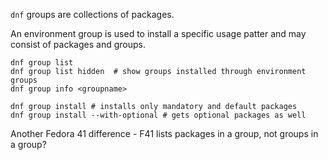 `dnf` groups are collections of packages.

An environment group is used to install a specific usage patter and may
consist of packages and groups.

```
dnf group list
dnf group list hidden  # show groups installed through environment groups
dnf group info <groupname>

dnf group install # installs only mandatory and default packages
dnf group install --with-optional # gets optional packages as well

```

Another Fedora 41 difference - F41 lists packages in a group, not groups in a
group?
